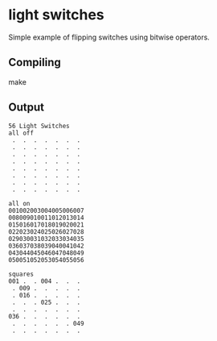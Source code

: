# light switches

Simple example of flipping switches using bitwise operators.

## Compiling
make

## Output
```
56 Light Switches
all off
 .  .  .  .  .  .  . 
 .  .  .  .  .  .  . 
 .  .  .  .  .  .  . 
 .  .  .  .  .  .  . 
 .  .  .  .  .  .  . 
 .  .  .  .  .  .  . 
 .  .  .  .  .  .  . 
 .  .  .  .  .  .  . 

all on
001002003004005006007
008009010011012013014
015016017018019020021
022023024025026027028
029030031032033034035
036037038039040041042
043044045046047048049
050051052053054055056

squares
001 .  . 004 .  .  . 
 . 009 .  .  .  .  . 
 . 016 .  .  .  .  . 
 .  .  . 025 .  .  . 
 .  .  .  .  .  .  . 
036 .  .  .  .  .  . 
 .  .  .  .  .  . 049
 .  .  .  .  .  .  .
```
